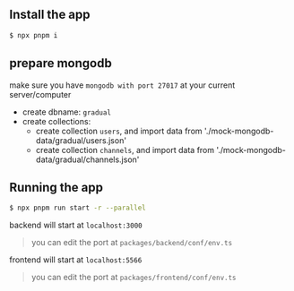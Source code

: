 ## Install the app

```bash
$ npx pnpm i
```

## prepare mongodb

make sure you have `mongodb with port 27017` at your current server/computer

- create dbname: `gradual`
- create collections:
  - create collection `users`, and import data from './mock-mongodb-data/gradual/users.json'
  - create collection `channels`, and import data from './mock-mongodb-data/gradual/channels.json'

## Running the app

```bash
$ npx pnpm run start -r --parallel
```

backend will start at `localhost:3000`

> you can edit the port at `packages/backend/conf/env.ts`

frontend will start at `localhost:5566`

> you can edit the port at `packages/frontend/conf/env.ts`
